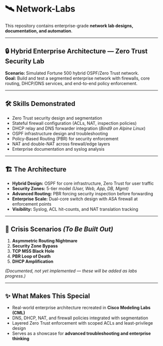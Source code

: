 # 🛰️ Network-Labs

This repository contains enterprise-grade **network lab designs, documentation, and automation**.  

---

## 🔒 Hybrid Enterprise Architecture — Zero Trust Security Lab

**Scenario:** Simulated Fortune 500 hybrid OSPF/Zero Trust network.  
**Goal:** Build and test a segmented enterprise network with firewalls, core routing, DHCP/DNS services, and end-to-end policy enforcement.  

---

## 🛠 Skills Demonstrated
- Zero Trust security design and segmentation  
- Stateful firewall configuration (ACLs, NAT, inspection policies)  
- DHCP relay and DNS forwarder integration (*Bind9 on Alpine Linux*)  
- OSPF infrastructure design and troubleshooting  
- Policy-Based Routing (PBR) for security enforcement  
- NAT and double-NAT across firewall/edge layers  
- Enterprise documentation and syslog analysis  

---

## 🏗 The Architecture
- **Hybrid Design:** OSPF for core infrastructure, Zero Trust for user traffic  
- **Security Zones:** 5-tier model *(User, Web, App, DB, Mgmt)*  
- **Advanced Routing:** PBR forcing security inspection before forwarding  
- **Enterprise Scale:** Dual-core switch design with ASA firewall at enforcement points  
- **Visibility:** Syslog, ACL hit-counts, and NAT translation tracking  

---

## 🚨 Crisis Scenarios *(To Be Built Out)*
1. **Asymmetric Routing Nightmare**  
2. **Security Zone Bypass**  
3. **TCP MSS Black Hole**  
4. **PBR Loop of Death**  
5. **DHCP Amplification**  

*(Documented, not yet implemented — these will be added as labs progress.)*  

---

## ✨ What Makes This Special
- Real-world enterprise architecture recreated in **Cisco Modeling Labs (CML)**  
- DNS, DHCP, NAT, and firewall policies integrated with segmentation  
- Layered Zero Trust enforcement with scoped ACLs and least-privilege design  
- Serves as a showcase for **advanced troubleshooting and enterprise thinking**  

